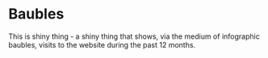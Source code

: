 Baubles
=======

This is shiny thing - a shiny thing that shows, via the medium of infographic baubles, visits to the website during the past 12 months.
